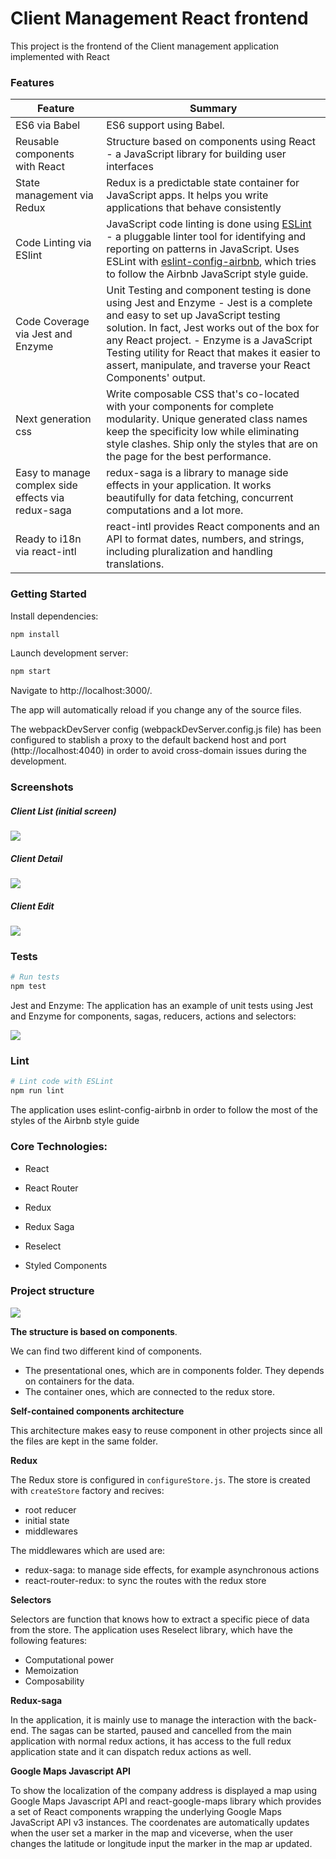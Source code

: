 # Client Management React frontend

This project is the frontend of the Client management application implemented with React

### Features

| Feature                                | Summary                                                                                                                                                                                                                                                     |
|----------------------------------------|-------------------------------------------------------------------------------------------------------------------------------------------------------------------------------------------------------------------------------------------------------------|
| ES6 via Babel                  	 	     | ES6 support using Babel.  |
| Reusable components with React                 	 	     | Structure based on components using React - a JavaScript library for building user interfaces  |
| State management via Redux       | Redux is a predictable state container for JavaScript apps. It helps you write applications that behave consistently                     |
| Code Linting via ESlint               			       | JavaScript code linting is done using [ESLint](http://eslint.org) - a pluggable linter tool for identifying and reporting on patterns in JavaScript. Uses ESLint with [eslint-config-airbnb](https://github.com/airbnb/javascript/tree/master/packages/eslint-config-airbnb), which tries to follow the Airbnb JavaScript style guide.                                                                                                |
| Code Coverage via Jest and Enzyme|  Unit Testing and component testing is done using Jest and Enzyme - Jest is a complete and easy to set up JavaScript testing solution. In fact, Jest works out of the box for any React project. - Enzyme is a JavaScript Testing utility for React that makes it easier to assert, manipulate, and traverse your React Components' output.                                                                                                                                                                         |
| Next generation css        | Write composable CSS that's co-located with your components for complete modularity. Unique generated class names keep the specificity low while eliminating style clashes. Ship only the styles that are on the page for the best performance.                         |
| Easy to manage complex side effects via redux-saga | redux-saga is a library to manage side effects in your application. It works beautifully for data fetching, concurrent computations and a lot more.  |
| Ready to i18n via react-intl | react-intl provides React components and an API to format dates, numbers, and strings, including pluralization and handling translations.|


### Getting Started

Install dependencies:
```sh
npm install

```

Launch development server:
```sh
npm start

```

Navigate to http://localhost:3000/.

The app will automatically reload if you change any of the source files.

The webpackDevServer config (webpackDevServer.config.js file) has been configured to stablish a proxy to the default backend host and port (http://localhost:4040) in order to avoid cross-domain issues during the development.

 ### Screenshots
 
 ##### Client List (initial screen)
   ![](doc/ListPage.png)
  
 
 
 ##### Client Detail
   ![](doc/DetailPage.png)
  
 
 
#####  Client Edit
   ![](doc/EditPage.png)

### Tests
```sh
# Run tests 
npm test

```
Jest and Enzyme: 
The application has an example of unit tests using Jest and Enzyme for components, sagas, reducers, actions and selectors:

![](doc/test.png)

### Lint
```sh
# Lint code with ESLint
npm run lint
```
The application uses eslint-config-airbnb in order to follow the most of the styles of the Airbnb style guide

### Core Technologies:

 - React
 
 - React Router
 
 - Redux
 
 - Redux Saga
 
 - Reselect
 
 - Styled Components
 
 
### Project structure
 
 ![](doc/projectStructure.png)
 
 **The structure is based on components**.
 
 We can find two different kind of components. 
 - The presentational ones, which are in components folder. They depends on containers for the data.
 - The container ones, which are connected to the redux store.
 
 **Self-contained components architecture**
 
 This architecture makes easy to reuse component in other projects since all the files are kept in the same folder.
 
 **Redux**
 
 The Redux store is configured in `configureStore.js`. The store is created with `createStore` factory and recives:
 - root reducer
 - initial state
 - middlewares
 
 The middlewares which are used are:
 - redux-saga: to manage side effects, for example asynchronous actions
 - react-router-redux: to sync the routes with the redux store 
 
 **Selectors**
 
 Selectors are function that knows how to extract a specific piece of data from the store. The application uses 
 Reselect library, which have the following features:
 - Computational power
 - Memoization
 - Composability
 
 **Redux-saga**
 
 In the application, it is mainly use to manage the interaction with the back-end. The sagas can be started, paused and cancelled from the main application with normal redux actions, it has access to the full redux application state and it can dispatch redux actions as well.
 
 **Google Maps Javascript API**
 
 To show the localization of the company address is displayed a map using Google Maps Javascript API and react-google-maps library which
 provides a set of React components wrapping the underlying Google Maps JavaScript API v3 instances.
 The coordenates are automatically updates when the user set a marker in the map and viceverse, when 
 the user changes the latitude or longitude input the marker in the map ar updated.
 
